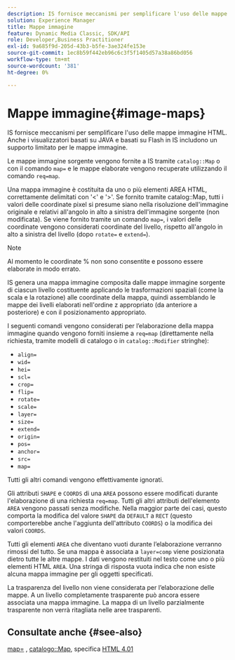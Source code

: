 ```yaml
---
description: IS fornisce meccanismi per semplificare l'uso delle mappe immagine HTML. Anche i visualizzatori basati su JAVA e basati su Flash in IS includono un supporto limitato per le mappe immagine.
solution: Experience Manager
title: Mappe immagine
feature: Dynamic Media Classic, SDK/API
role: Developer,Business Practitioner
exl-id: 9a685f9d-205d-43b3-b5fe-3ae324fe153e
source-git-commit: 1ec8b59f442eb96c6c3f5f1405d57a38a86bd056
workflow-type: tm+mt
source-wordcount: '381'
ht-degree: 0%

---
```


# Mappe immagine{#image-maps}

IS fornisce meccanismi per semplificare l&#39;uso delle mappe immagine HTML. Anche i visualizzatori basati su JAVA e basati su Flash in IS includono un supporto limitato per le mappe immagine.

Le mappe immagine sorgente vengono fornite a IS tramite `catalog::Map` o con il comando `map=` e le mappe elaborate vengono recuperate utilizzando il comando `req=map`.

Una mappa immagine è costituita da uno o più elementi AREA HTML, correttamente delimitati con &#39;&lt;&#39; e &#39;>&#39;. Se fornito tramite catalog::Map, tutti i valori delle coordinate pixel si presume siano nella risoluzione dell&#39;immagine originale e relativi all&#39;angolo in alto a sinistra dell&#39;immagine sorgente (non modificata). Se viene fornito tramite un comando `map=`, i valori delle coordinate vengono considerati coordinate del livello, rispetto all&#39;angolo in alto a sinistra del livello (dopo `rotate=` e `extend=`).

>[!NOTE]
>
>Al momento le coordinate % non sono consentite e possono essere elaborate in modo errato.

IS genera una mappa immagine composita dalle mappe immagine sorgente di ciascun livello costituente applicando le trasformazioni spaziali (come la scala e la rotazione) alle coordinate della mappa, quindi assemblando le mappe dei livelli elaborati nell&#39;ordine z appropriato (da anteriore a posteriore) e con il posizionamento appropriato.

I seguenti comandi vengono considerati per l’elaborazione della mappa immagine quando vengono forniti insieme a `req=map` (direttamente nella richiesta, tramite modelli di catalogo o in `catalog::Modifier` stringhe):

* `align=`
* `wid=`
* `hei=`
* `scl=`
* `crop=`
* `flip=`
* `rotate=`
* `scale=`
* `layer=`
* `size=`
* `extend=`
* `origin=`
* `pos=`
* `anchor=`
* `src=`
* `map=`

Tutti gli altri comandi vengono effettivamente ignorati.

Gli attributi `SHAPE` e `COORDS` di una `AREA` possono essere modificati durante l&#39;elaborazione di una richiesta `req=map`. Tutti gli altri attributi dell&#39;elemento `AREA` vengono passati senza modifiche. Nella maggior parte dei casi, questo comporta la modifica del valore `SHAPE` da `DEFAULT` a `RECT` (questo comporterebbe anche l&#39;aggiunta dell&#39;attributo `COORDS`) o la modifica dei valori `COORDS`.

Tutti gli elementi `AREA` che diventano vuoti durante l’elaborazione verranno rimossi del tutto. Se una mappa è associata a `layer=comp` viene posizionata dietro tutte le altre mappe. I dati vengono restituiti nel testo come uno o più elementi HTML `AREA`. Una stringa di risposta vuota indica che non esiste alcuna mappa immagine per gli oggetti specificati.

La trasparenza del livello non viene considerata per l’elaborazione delle mappe. A un livello completamente trasparente può ancora essere associata una mappa immagine. La mappa di un livello parzialmente trasparente non verrà ritagliata nelle aree trasparenti.

## Consultate anche {#see-also}

[map=](../../../../../is-api/http-ref/image-serving-api-ref/c-http-protocol-reference/c-command-reference/r-map.md#reference-8f96545f196b4b7caa616e15c2363f06) ,  [catalogo::Map](/help/aem-is-ir-api/is-api/image-catalog/image-serving-api-ref/c-image-catalog-reference/c-image-svg-data-reference/c-image-data-reference/r-map-cat.md), specifica  [HTML 4.01](http://www.w3.org/TR/html401/)
